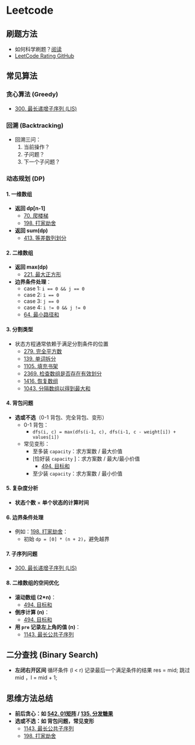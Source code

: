 # Leetcode

## 刷题方法
- 如何科学刷题？[阅读](https://leetcode.cn/circle/discuss/RvFUtj/)
- [LeetCode Rating GitHub](https://github.com/zhang-wangz/LeetCodeRating)

## 常见算法

### 贪心算法 (Greedy)
- [300. 最长递增子序列 (LIS)](https://leetcode.cn/problems/longest-increasing-subsequence)

### 回溯 (Backtracking)
- 回溯三问：
  1. 当前操作？
  2. 子问题？
  3. 下一个子问题？

### 动态规划 (DP)
#### 1. 一维数组
- **返回 dp[n-1]**
  - [70. 爬楼梯](https://leetcode.cn/problems/climbing-stairs/)
  - [198. 打家劫舍](https://leetcode.cn/problems/house-robber/)
- **返回 sum(dp)**
  - [413. 等差数列划分](https://leetcode.cn/problems/arithmetic-slices/description/)

#### 2. 二维数组
- **返回 max(dp)**
  - [221. 最大正方形](https://leetcode.cn/problems/maximal-square/)
- **边界条件处理**：
  - case 1: `i == 0 && j == 0`
  - case 2: `i == 0`
  - case 3: `j == 0`
  - case 4: `i != 0 && j != 0`
  - [64. 最小路径和](https://leetcode.cn/problems/minimum-path-sum/)

#### 3. 分割类型
- 状态方程通常依赖于满足分割条件的位置
  - [279. 完全平方数](https://leetcode.cn/problems/perfect-squares/)
  - [139. 单词拆分](https://leetcode.cn/problems/word-break/)
  - [1105. 填充书架](https://leetcode.cn/problems/filling-book-shelves/)
  - [2369. 检查数组是否存在有效划分](https://leetcode.cn/problems/check-if-array-can-be-divided-into-subarrays/)
  - [1416. 恢复数组](https://leetcode.cn/problems/recover-array/)
  - [1043. 分隔数组以得到最大和](https://leetcode.cn/problems/partition-array-for-maximum-sum/)

#### 4. 背包问题
- **选或不选**（0-1 背包、完全背包、变形）
  - 0-1 背包：
    - `dfs(i, c) = max(dfs(i-1, c), dfs(i-1, c - weight[i]) + values[i])`
  - 常见变形：
    - 至多装 `capacity`：求方案数 / 最大价值
    - [恰好装 `capacity` ]：求方案数 / 最大/最小价值
      - [494. 目标和](https://leetcode.cn/problems/target-sum/)
    - 至少装 `capacity`：求方案数 / 最小价值

#### 5. 复杂度分析
- **状态个数** × **单个状态的计算时间**

#### 6. 边界条件处理
- 例如：[198. 打家劫舍](https://leetcode.cn/problems/house-robber/)：
  - 初始 `dp = [0] * (n + 2)`，避免越界

#### 7. 子序列问题
- [300. 最长递增子序列 (LIS)](https://leetcode.cn/problems/longest-increasing-subsequence)

#### 8. 二维数组的空间优化
- **滚动数组 (2*n)**：
  - [494. 目标和](https://leetcode.cn/problems/target-sum/)
- **倒序计算 (n)**：
  - [494. 目标和](https://www.bilibili.com/video/BV16Y411v7Y6)
- **用 `pre` 记录左上角的值 (n)**：
  - [1143. 最长公共子序列](https://leetcode.cn/problems/longest-common-subsequence/)

## 二分查找 (Binary Search)
- **左闭右开区间**
  循环条件 (l < r)
    记录最后一个满足条件的结果 res = mid;
    跳过 mid ，l = mid + 1;

## 思维方法总结

- **前后贪心：如 [542. 01矩阵](https://leetcode.cn/problems/01-matrix/) / [135. 分发糖果](https://leetcode.cn/problems/candy/)**
- **选或不选：如 背包问题，常见变形**
  - [1143. 最长公共子序列](https://leetcode.cn/problems/longest-common-subsequence/)
  - [198. 打家劫舍](https://leetcode.cn/problems/house-robber/)